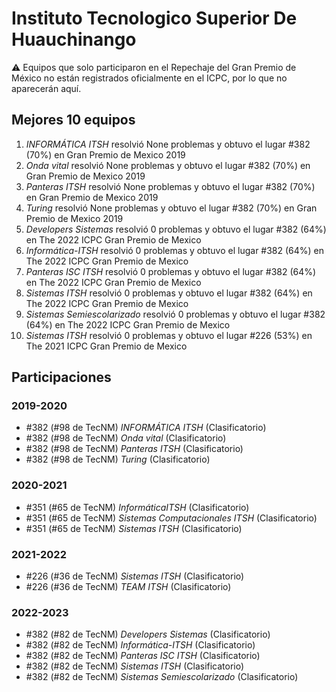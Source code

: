 # Instituto Tecnologico Superior De Huauchinango

:warning: Equipos que solo participaron en el Repechaje del Gran Premio de México no están registrados oficialmente en el ICPC, por lo que no aparecerán aquí.

## Mejores 10 equipos

1. _INFORMÁTICA ITSH_ resolvió None problemas y obtuvo el lugar #382 (70%) en Gran Premio de Mexico 2019
1. _Onda vital_ resolvió None problemas y obtuvo el lugar #382 (70%) en Gran Premio de Mexico 2019
1. _Panteras ITSH_ resolvió None problemas y obtuvo el lugar #382 (70%) en Gran Premio de Mexico 2019
1. _Turing_ resolvió None problemas y obtuvo el lugar #382 (70%) en Gran Premio de Mexico 2019
1. _Developers Sistemas_ resolvió 0 problemas y obtuvo el lugar #382 (64%) en The 2022 ICPC Gran Premio de Mexico
1. _Informática-ITSH_ resolvió 0 problemas y obtuvo el lugar #382 (64%) en The 2022 ICPC Gran Premio de Mexico
1. _Panteras ISC ITSH_ resolvió 0 problemas y obtuvo el lugar #382 (64%) en The 2022 ICPC Gran Premio de Mexico
1. _Sistemas ITSH_ resolvió 0 problemas y obtuvo el lugar #382 (64%) en The 2022 ICPC Gran Premio de Mexico
1. _Sistemas Semiescolarizado_ resolvió 0 problemas y obtuvo el lugar #382 (64%) en The 2022 ICPC Gran Premio de Mexico
1. _Sistemas ITSH_ resolvió 0 problemas y obtuvo el lugar #226 (53%) en The 2021 ICPC Gran Premio de Mexico

## Participaciones

### 2019-2020

- #382 (#98 de TecNM) _INFORMÁTICA ITSH_ (Clasificatorio)
- #382 (#98 de TecNM) _Onda vital_ (Clasificatorio)
- #382 (#98 de TecNM) _Panteras ITSH_ (Clasificatorio)
- #382 (#98 de TecNM) _Turing_ (Clasificatorio)

### 2020-2021

- #351 (#65 de TecNM) _InformáticaITSH_ (Clasificatorio)
- #351 (#65 de TecNM) _Sistemas Computacionales ITSH_ (Clasificatorio)
- #351 (#65 de TecNM) _Sistemas ITSH_ (Clasificatorio)

### 2021-2022

- #226 (#36 de TecNM) _Sistemas ITSH_ (Clasificatorio)
- #226 (#36 de TecNM) _TEAM ITSH_ (Clasificatorio)

### 2022-2023

- #382 (#82 de TecNM) _Developers Sistemas_ (Clasificatorio)
- #382 (#82 de TecNM) _Informática-ITSH_ (Clasificatorio)
- #382 (#82 de TecNM) _Panteras ISC ITSH_ (Clasificatorio)
- #382 (#82 de TecNM) _Sistemas ITSH_ (Clasificatorio)
- #382 (#82 de TecNM) _Sistemas Semiescolarizado_ (Clasificatorio)



